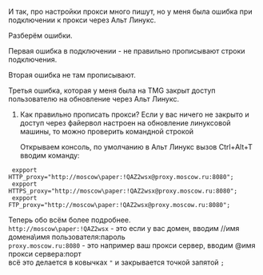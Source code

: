 И так, про настройки прокси много пишут, но у меня была ошибка при подключении к прокси через Альт Линукс.

Разберём ошибки.

Первая ошибка в подключении - не правильно прописывают строки подключения. 

Вторая ошибка не там прописывают.

Третья ошибка, которая у меня была на TMG закрыт доступ пользователю на обновление через Альт Линукс.

1. Как правильно прописать прокси? Если у вас ничего не закрыто и доступ через файервол настроен на обновление линуксовой машины, то можно проверить командной строкой

   Открываем консоль, по умолчанию в Альт Линукс вызов Ctrl+Alt+T вводим команду:

  ``` expport HTTP_proxy="http://moscow\paper:!QAZ2wsx@proxy.moscow.ru:8080";```<br>
  ``` expport HTTPS_proxy="http://moscow\paper:!QAZ2wsx@proxy.moscow.ru:8080";```<br>
  ``` expport FTP_proxy="http://moscow\paper:!QAZ2wsx@proxy.moscow.ru:8080";```   <br>

Теперь обо всём более подробнее.<br>
``http://moscow\paper:!QAZ2wsx`` - это если у вас домен, вводим //имя домена\имя пользователя:пароль<br>
``proxy.moscow.ru:8080`` - это например ваш прокси сервер, вводим @имя прокси сервера:порт<br>
всё это делается в ковычках ``"`` и закрывается точкой запятой ``;``<br>
